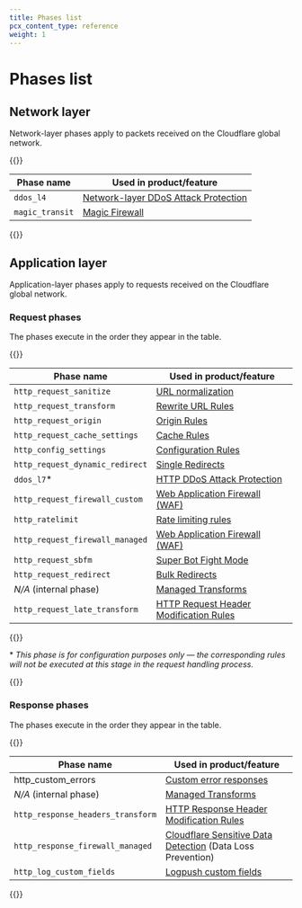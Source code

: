 ```yaml
---
title: Phases list
pcx_content_type: reference
weight: 1
---
```


# Phases list

## Network layer

Network-layer phases apply to packets received on the Cloudflare global network.

{{<table-wrap>}}

Phase name      | Used in product/feature
----------------|-------------------------------------
`ddos_l4`       | [Network-layer DDoS Attack Protection](/ddos-protection/managed-rulesets/network/configure-api/)
`magic_transit` | [Magic Firewall](/magic-firewall/reference/examples/)

{{</table-wrap>}}

## Application layer

Application-layer phases apply to requests received on the Cloudflare global network.

### Request phases

The phases execute in the order they appear in the table.

{{<table-wrap>}}

| Phase name | Used in product/feature |
|---|---|
| `http_request_sanitize` | [URL normalization](/rules/normalization/) |
| `http_request_transform` | [Rewrite URL Rules](/rules/transform/url-rewrite/create-api/) |
| `http_request_origin` | [Origin Rules](/rules/origin-rules/) |
| `http_request_cache_settings` | [Cache Rules](/cache/how-to/cache-rules/) |
| `http_config_settings` | [Configuration Rules](/rules/configuration-rules/) |
| `http_request_dynamic_redirect` | [Single Redirects](/rules/url-forwarding/single-redirects/) |
| `ddos_l7`* | [HTTP DDoS Attack Protection](/ddos-protection/managed-rulesets/http/configure-api/) |
| `http_request_firewall_custom` | [Web Application Firewall (WAF)](/waf/custom-rules/create-api/) |
| `http_ratelimit` | [Rate limiting rules](/waf/rate-limiting-rules/create-api/) |
| `http_request_firewall_managed` | [Web Application Firewall (WAF)](/waf/managed-rules/deploy-api/) |
| `http_request_sbfm` | [Super Bot Fight Mode](/bots/get-started/pro/) |
| `http_request_redirect` | [Bulk Redirects](/rules/url-forwarding/bulk-redirects/create-api/) |
| _N/A_ (internal phase) | [Managed Transforms](/rules/transform/managed-transforms/) |
| `http_request_late_transform` | [HTTP Request Header Modification Rules](/rules/transform/request-header-modification/create-api/) |

{{</table-wrap>}}

\* _This phase is for configuration purposes only — the corresponding rules will not be executed at this stage in the request handling process._

{{<render productFolder="bots" file="_bfm-change-notice.md">}}

### Response phases

The phases execute in the order they appear in the table.

{{<table-wrap>}}

| Phase name | Used in product/feature |
|---|---|
| http_custom_errors | [Custom error responses](/rules/custom-error-responses/) |
| _N/A_ (internal phase) | [Managed Transforms](/rules/transform/managed-transforms/) |
| `http_response_headers_transform` | [HTTP Response Header Modification Rules](/rules/transform/response-header-modification/create-api/) |
| `http_response_firewall_managed` | [Cloudflare Sensitive Data Detection](/waf/managed-rules/) (Data Loss Prevention) |
| `http_log_custom_fields` | [Logpush custom fields](/logs/reference/custom-fields/) |

{{</table-wrap>}}